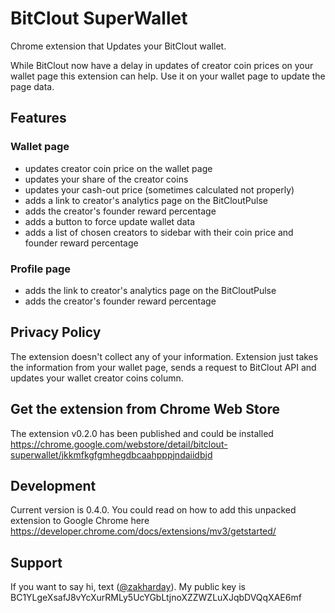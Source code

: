 # BitClout SuperWallet

Chrome extension that Updates your BitClout wallet.

While BitClout now have a delay in updates of creator coin prices on your wallet page this extension can help. Use it on your wallet page to update the page data.

## Features

### Wallet page

- updates creator coin price on the wallet page
- updates your share of the creator coins
- updates your cash-out price (sometimes calculated not properly)
- adds a link to creator's analytics page on the BitCloutPulse
- adds the creator's founder reward percentage
- adds a button to force update wallet data
- adds a list of chosen creators to sidebar with their coin price and founder reward percentage

### Profile page

- adds the link to creator's analytics page on the BitCloutPulse
- adds the creator's founder reward percentage

## Privacy Policy

The extension doesn't collect any of your information. Extension just takes the information from your wallet page, sends a request to BitClout API and updates your wallet creator coins column.

## Get the extension from Chrome Web Store

The extension v0.2.0 has been published and could be installed https://chrome.google.com/webstore/detail/bitclout-superwallet/jkkmfkgfgmhegdbcaahpppjndaiidbjd

## Development

Current version is 0.4.0. You could read on how to add this unpacked extension to Google Chrome here https://developer.chrome.com/docs/extensions/mv3/getstarted/

## Support

If you want to say hi, text ([@zakharday](https://bitclout.com/u/zakharday)). My public key is BC1YLgeXsafJ8vYcXurRMLy5UcYGbLtjnoXZZWZLuXJqbDVQqXAE6mf
